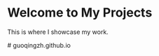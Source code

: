 <!DOCTYPE html>
<html>
<head>
    <title>My Projects</title>
</head>
<body>
    <h1>Welcome to My Projects</h1>
    <p>This is where I showcase my work.</p>
</body>
</html># guoqingzh.github.io
